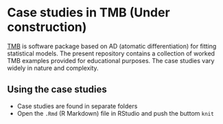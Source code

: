 # Case studies in TMB (Under construction)

[TMB](github.com/kaskr/adcomp) is software package based on AD (atomatic differentiation) for fitting statistical models. The
present repository contains a collection of worked TMB examples provided for educational purposes. The case studies vary widely in nature and complexity.  


Using the case studies
----------------------
* Case studies are  found in separate folders
* Open the `.Rmd` (R Markdown) file in RStudio and push the buttom `knit`






